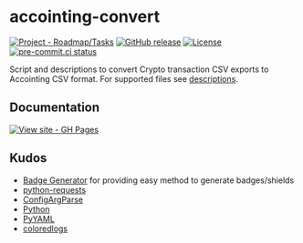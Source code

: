 # accointing-convert

[![Project - Roadmap/Tasks](https://img.shields.io/badge/Project-Roadmap%2FTasks-2ea44f?logo=github)](https://github.com/users/Andrwe/projects/1/views/1)
[![GitHub release](https://img.shields.io/github/release/Andrwe/accointing-convert?include_prereleases=&sort=semver&color=blue)](https://github.com/Andrwe/accointing-convert/releases/)
[![License](https://img.shields.io/badge/License-UNLICENSE-blue)](#license)
[![pre-commit.ci status](https://results.pre-commit.ci/badge/github/Andrwe/accointing-convert/main.svg)](https://results.pre-commit.ci/latest/github/Andrwe/accointing-convert/main)

Script and descriptions to convert Crypto transaction CSV exports to Accointing CSV format.
For supported files see [descriptions](https://github.com/Andrwe/accointing-convert/tree/main/descriptions).

## Documentation

[![View site - GH Pages](https://img.shields.io/badge/View_site-GH_Pages-2ea44f?style=for-the-badge)](https://andrwe.github.io/accointing-convert/)

## Kudos

* [Badge Generator](https://michaelcurrin.github.io/badge-generator/#/) for providing easy method to generate badges/shields
* [python-requests](https://docs.python-requests.org/en/latest/)
* [ConfigArgParse](https://github.com/bw2/ConfigArgParse)
* [Python](https://python.org/)
* [PyYAML](https://pyyaml.org/)
* [coloredlogs](https://coloredlogs.readthedocs.io/en/latest/)
